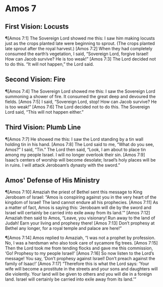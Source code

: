 # Amos 7

## First Vision: Locusts
¶[Amos 7:1] The Sovereign Lord showed me this: I saw him making locusts just as the crops planted late were beginning to sprout. (The crops planted late sprout after the royal harvest.)
[Amos 7:2] When they had completely consumed the earth’s vegetation, I said, “Sovereign Lord, forgive Israel! How can Jacob survive? He is too weak!”
[Amos 7:3] The Lord decided not to do this. “It will not happen,” the Lord said.

## Second Vision: Fire
¶[Amos 7:4] The Sovereign Lord showed me this: I saw the Sovereign Lord summoning a shower of fire. It consumed the great deep and devoured the fields.
[Amos 7:5] I said, “Sovereign Lord, stop! How can Jacob survive? He is too weak!”
[Amos 7:6] The Lord decided not to do this. The Sovereign Lord said, “This will not happen either.”

## Third Vision: Plumb Line
¶[Amos 7:7] He showed me this: I saw the Lord standing by a tin wall holding tin in his hand.
[Amos 7:8] The Lord said to me, “What do you see, Amos?” I said, “Tin.” The Lord then said, “Look, I am about to place tin among my people Israel. I will no longer overlook their sin.
[Amos 7:9] Isaac’s centers of worship will become desolate; Israel’s holy places will be in ruins. I will attack Jeroboam’s dynasty with the sword.”

## Amos' Defense of His Ministry
¶[Amos 7:10] Amaziah the priest of Bethel sent this message to King Jeroboam of Israel: “Amos is conspiring against you in the very heart of the kingdom of Israel! The land cannot endure all his prophecies.
[Amos 7:11] As a matter of fact, Amos is saying this: ‘Jeroboam will die by the sword and Israel will certainly be carried into exile away from its land.’”
[Amos 7:12] Amaziah then said to Amos, “Leave, you visionary! Run away to the land of Judah! Earn your living and prophesy there!
[Amos 7:13] Don’t prophesy at Bethel any longer, for a royal temple and palace are here!”

¶[Amos 7:14] Amos replied to Amaziah, “I was not a prophet by profession. No, I was a herdsman who also took care of sycamore fig trees.
[Amos 7:15] Then the Lord took me from tending flocks and gave me this commission, ‘Go! Prophesy to my people Israel!’
[Amos 7:16] So now listen to the Lord’s message! You say, ‘Don’t prophesy against Israel! Don’t preach against the family of Isaac!’
[Amos 7:17] “Therefore this is what the Lord says: ‘Your wife will become a prostitute in the streets and your sons and daughters will die violently. Your land will be given to others and you will die in a foreign land. Israel will certainly be carried into exile away from its land.’”
